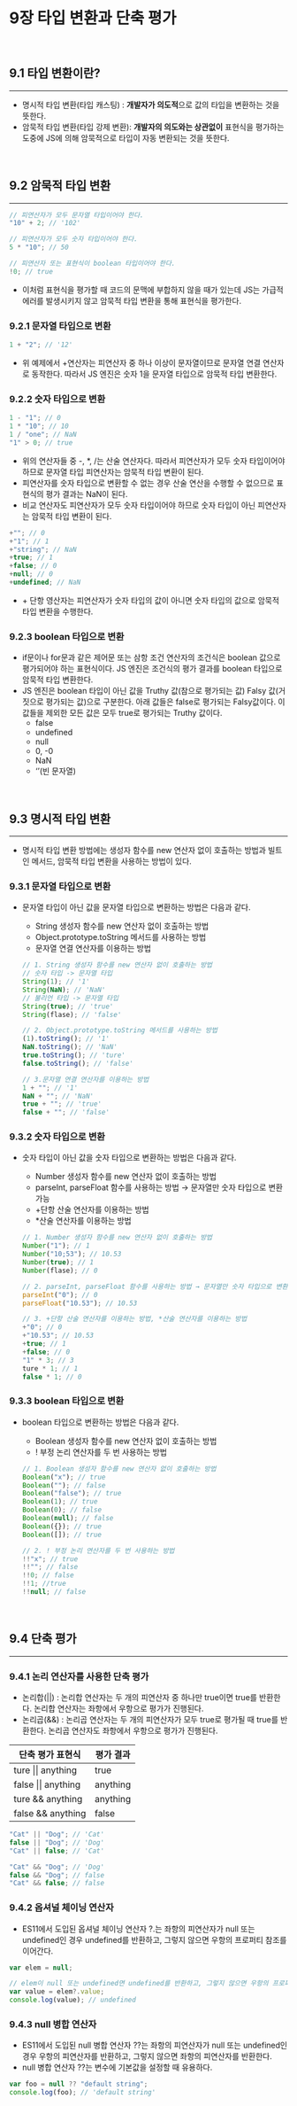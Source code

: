 # 9장 타입 변환과 단축 평가

<br>

## 9.1 타입 변환이란?

---

- 명시적 타입 변환(타입 캐스팅) : **개발자가 의도적**으로 값의 타입을 변환하는 것을 뜻한다.
- 암묵적 타입 변환(타입 강제 변환): **개발자의 의도와는 상관없이** 표현식을 평가하는 도중에 JS에 의해 암묵적으로 타입이 자동 변환되는 것을 뜻한다.

<br>

## 9.2 암묵적 타입 변환

---

```jsx
// 피연산자가 모두 문자열 타입이어야 한다.
"10" + 2; // '102'

// 피연산자가 모두 숫자 타입이어야 한다.
5 * "10"; // 50

// 피연산자 또는 표현식이 boolean 타입이어야 한다.
!0; // true
```

- 이처럼 표현식을 평가할 때 코드의 문맥에 부합하지 않을 때가 있는데 JS는 가급적 에러를 발생시키지 않고 암묵적 타입 변환을 통해 표현식을 평가한다.

### 9.2.1 문자열 타입으로 변환

```jsx
1 + "2"; // '12'
```

- 위 예제에서 +연산자는 피연산자 중 하나 이상이 문자열이므로 문자열 연결 연산자로 동작한다. 따라서 JS 엔진은 숫자 1을 문자열 타입으로 암묵적 타입 변환한다.

### 9.2.2 숫자 타입으로 변환

```jsx
1 - "1"; // 0
1 * "10"; // 10
1 / "one"; // NaN
"1" > 0; // true
```

- 위의 연산자들 중 -, \*, /는 산술 연산자다. 따라서 피연산자가 모두 숫자 타입이어야 하므로 문자열 타입 피연산자는 암묵적 타입 변환이 된다.
- 피연산자를 숫자 타입으로 변환할 수 없는 경우 산술 연산을 수행할 수 없으므로 표현식의 평가 결과는 NaN이 된다.
- 비교 연산자도 피연산자가 모두 숫자 타입이어야 하므로 숫자 타입이 아닌 피연산자는 암묵적 타입 변환이 된다.

```jsx
+""; // 0
+"1"; // 1
+"string"; // NaN
+true; // 1
+false; // 0
+null; // 0
+undefined; // NaN
```

- \+ 단항 영산자는 피연산자가 숫자 타입의 값이 아니면 숫자 타입의 값으로 암묵적 타입 변환을 수행한다.

### 9.2.3 boolean 타입으로 변환

- if문이나 for문과 같은 제어문 또는 삼항 조건 연산자의 조건식은 boolean 값으로 평가되어야 하는 표현식이다. JS 엔진은 조건식의 평가 결과를 boolean 타입으로 암묵적 타입 변환한다.
- JS 엔진은 boolean 타입이 아닌 값을 Truthy 값(참으로 평가되는 값) Falsy 값(거짓으로 평가되는 값)으로 구분한다. 아래 값들은 false로 평가되는 Falsy값이다. 이 값들을 제외한 모든 값은 모두 true로 평가되는 Truthy 값이다.
  - false
  - undefined
  - null
  - 0, -0
  - NaN
  - ‘’(빈 문자열)

<br>

## 9.3 명시적 타입 변환

---

- 명시적 타입 변환 방법에는 생성자 함수를 new 연산자 없이 호출하는 방법과 빌트인 메서드, 암묵적 타입 변환을 사용하는 방법이 있다.

### 9.3.1 문자열 타입으로 변환

- 문자열 타입이 아닌 값을 문자열 타입으로 변환하는 방법은 다음과 같다.

  - String 생성자 함수를 new 연산자 없이 호출하는 방법
  - Object.prototype.toString 메서드를 사용하는 방법
  - 문자열 연결 연산자를 이용하는 방법

  ```jsx
  // 1. String 생성자 함수를 new 연산자 없이 호출하는 방법
  // 숫자 타입 -> 문자열 타입
  String(1); // '1'
  String(NaN); // 'NaN'
  // 불리언 타입 -> 문자열 타입
  String(true); // 'true'
  String(flase); // 'false'

  // 2. Object.prototype.toString 메서드를 사용하는 방법
  (1).toString(); // '1'
  NaN.toString(); // 'NaN'
  true.toString(); // 'ture'
  false.toString(); // 'false'

  // 3.문자열 연결 연산자를 이용하는 방법
  1 + ""; // '1'
  NaN + ""; // 'NaN'
  true + ""; // 'true'
  false + ""; // 'false'
  ```

### 9.3.2 숫자 타입으로 변환

- 숫자 타입이 아닌 값을 숫자 타입으로 변환하는 방법은 다음과 같다.

  - Number 생성자 함수를 new 연산자 없이 호출하는 방법
  - parseInt, parseFloat 함수를 사용하는 방법 → 문자열만 숫자 타입으로 변환 가능
  - +단항 산술 연산자를 이용하는 방법
  - \*산술 연산자를 이용하는 방법

  ```jsx
  // 1. Number 생성자 함수를 new 연산자 없이 호출하는 방법
  Number("1"); // 1
  Number("10;53"); // 10.53
  Number(true); // 1
  Number(flase); // 0

  // 2. parseInt, parseFloat 함수를 사용하는 방법 → 문자열만 숫자 타입으로 변환 가능
  parseInt("0"); // 0
  parseFloat("10.53"); // 10.53

  // 3. +단항 산술 연산자를 이용하는 방법, *산술 연산자를 이용하는 방법
  +"0"; // 0
  +"10.53"; // 10.53
  +true; // 1
  +false; // 0
  "1" * 3; // 3
  ture * 1; // 1
  false * 1; // 0
  ```

### 9.3.3 boolean 타입으로 변환

- boolean 타입으로 변환하는 방법은 다음과 같다.

  - Boolean 생성자 함수를 new 연산자 없이 호출하는 방법
  - ! 부정 논리 연산자를 두 번 사용하는 방법

  ```jsx
  // 1. Boolean 생성자 함수를 new 연산자 없이 호출하는 방법
  Boolean("x"); // true
  Boolean(""); // false
  Boolean("false"); // true
  Boolean(1); // true
  Boolean(0); // false
  Boolean(null); // false
  Boolean({}); // true
  Boolean([]); // true

  // 2. ! 부정 논리 연산자를 두 번 사용하는 방법
  !!"x"; // true
  !!""; // false
  !!0; // false
  !!1; //true
  !!null; // false
  ```

<br>

## 9.4 단축 평가

---

### 9.4.1 논리 연산자를 사용한 단축 평가

- 논리합(||) : 논리합 연산자는 두 개의 피연산자 중 하나만 true이면 true를 반환한다. 논리합 연산자는 좌항에서 우항으로 평가가 진행된다.
- 논리곱(&&) : 논리곱 연산자는 두 개의 피연산자가 모두 true로 평가될 때 true를 반환한다. 논리곱 연산자도 좌항에서 우항으로 평가가 진행된다.

| 단축 평가 표현식    | 평가 결과 |
| ------------------- | --------- |
| ture \|\| anything  | true      |
| false \|\| anything | anything  |
| ture && anything    | anything  |
| false && anything   | false     |

```jsx
"Cat" || "Dog"; // 'Cat'
false || "Dog"; // 'Dog'
"Cat" || false; // 'Cat'

"Cat" && "Dog"; // 'Dog'
false && "Dog"; // false
"Cat" && false; // false
```

### 9.4.2 옵셔널 체이닝 연산자

- ES11에서 도입된 옵셔널 체이닝 연산자 ?.는 좌항의 피연산자가 null 또는 undefined인 경우 undefined를 반환하고, 그렇지 않으면 우항의 프로퍼티 참조를 이어간다.

```jsx
var elem = null;

// elem이 null 또는 undefined면 undefined를 반환하고, 그렇지 않으면 우항의 프로퍼티 참조를 이어간다.
var value = elem?.value;
console.log(value); // undefined
```

### 9.4.3 null 병합 연산자

- ES11에서 도입된 null 병합 연산자 ??는 좌항의 피연산자가 null 또는 undefined인 경우 우항의 피연산자를 반환하고, 그렇지 않으면 좌항의 피연산자를 반환한다.
- null 병합 연산자 ??는 변수에 기본값을 설정할 때 유용하다.

```jsx
var foo = null ?? "default string";
console.log(foo); // 'default string'
```
